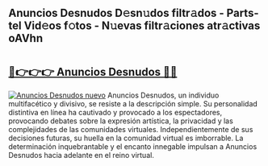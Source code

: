 ## Anuncios Desnudos D𝚎sn𝚞dos filtr𝚊dos - Parts-tel Vid𝚎os f𝚘tos - N𝚞evas filtr𝚊ciones atr𝚊ctivas oAVhn

# <h2><a href="http://mb683ln.tromn.icu/?c=Anuncios+Desnudos">🔗👉👉👉 Anuncios Desnudos 🔗🔗</a></h2>

[![Anuncios Desnudos nuevo](https://i.imgur.com/pEAQMta.gif)](http://mb683ln.tromn.icu/?c=Anuncios+Desnudos)
Anuncios Desnudos, un individuo multifacético y divisivo, se resiste a la descripción simple. Su personalidad distintiva en línea ha cautivado y provocado a los espectadores, provocando debates sobre la expresión artística, la privacidad y las complejidades de las comunidades virtuales. Independientemente de sus decisiones futuras, su huella en la comunidad virtual es imborrable. La determinación inquebrantable y el encanto innegable impulsan a Anuncios Desnudos hacia adelante en el reino virtual.
